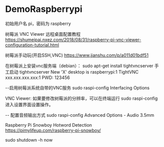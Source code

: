 # DemoRaspberrypi

初始用户名 pi，密码为 raspberry

树莓派 VNC Viewer 远程桌面配置教程
https://shumeipai.nxez.com/2018/08/31/raspberry-pi-vnc-viewer-configuration-tutorial.html

树莓派手动玩(开启SSH,VNC)
https://www.jianshu.com/p/a011d01bdf51

在树莓派上安装vnc服务端（debian）：
sudo apt-get install tightvncserver
手工启动
tightvncserver
New 'X' desktop is raspberrypi:1
TightVNC xxx.xxx.xxx.xxx:1
PWD: 123456


--启用树莓派系统自带的VNC服务
sudo raspi-config
Interfacing Options

VNC Viewer:
如果要修改树莓派的分辨率，可以在终端运行 sudo raspi-config 进入设置界面设置操作。


-- 配置音频输出方式
sudo raspi-config
Advanced Options - Audio
3.5mm


Raspberry Pi Snowboy Hotword Detection
https://pimylifeup.com/raspberry-pi-snowboy/


sudo shutdown -h now
